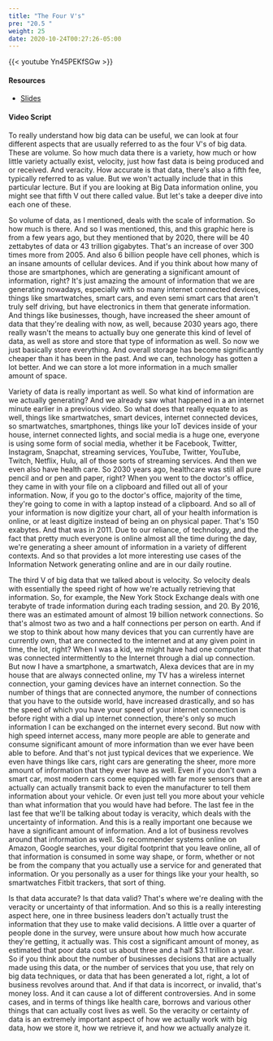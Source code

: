 ```yaml
---
title: "The Four V's"
pre: "20.5 "
weight: 25
date: 2020-10-24T00:27:26-05:00
---
```


{{< youtube Yn45PEKfSGw >}}

#### Resources
* [Slides](slides/20-BigData.pdf)

#### Video Script

To really understand how big data can be useful, we can look at four different aspects that are usually referred to as the four V's of big data. These are volume. So how much data there is a variety, how much or how little variety actually exist, velocity, just how fast data is being produced and or received. And veracity. How accurate is that data, there's also a fifth fee, typically referred to as value. But we won't actually include that in this particular lecture. But if you are looking at Big Data information online, you might see that fifth V out there called value. But let's take a deeper dive into each one of these. 

So volume of data, as I mentioned, deals with the scale of information. So how much is there. And so I was mentioned, this, and this graphic here is from a few years ago, but they mentioned that by 2020, there will be 40 zettabytes of data or 43 trillion gigabytes. That's an increase of over 300 times more from 2005. And also 6 billion people have cell phones, which is an insane amounts of cellular devices. And if you think about how many of those are smartphones, which are generating a significant amount of information, right? It's just amazing the amount of information that we are generating nowadays, especially with so many internet connected devices, things like smartwatches, smart cars, and even semi smart cars that aren't truly self driving, but have electronics in them that generate information. And things like businesses, though, have increased the sheer amount of data that they're dealing with now, as well, because 2030 years ago, there really wasn't the means to actually buy one generate this kind of level of data, as well as store and store that type of information as well. So now we just basically store everything. And overall storage has become significantly cheaper than it has been in the past. And we can, technology has gotten a lot better. And we can store a lot more information in a much smaller amount of space. 

Variety of data is really important as well. So what kind of information are we actually generating? And we already saw what happened in a an internet minute earlier in a previous video. So what does that really equate to as well, things like smartwatches, smart devices, internet connected devices, so smartwatches, smartphones, things like your IoT devices inside of your house, internet connected lights, and social media is a huge one, everyone is using some form of social media, whether it be Facebook, Twitter, Instagram, Snapchat, streaming services, YouTube, Twitter, YouTube, Twitch, Netflix, Hulu, all of those sorts of streaming services. And then we even also have health care. So 2030 years ago, healthcare was still all pure pencil and or pen and paper, right? When you went to the doctor's office, they came in with your file on a clipboard and filled out all of your information. Now, if you go to the doctor's office, majority of the time, they're going to come in with a laptop instead of a clipboard. And so all of your information is now digitize your chart, all of your health information is online, or at least digitize instead of being an on physical paper. That's 150 exabytes. And that was in 2011. Due to our reliance, of technology, and the fact that pretty much everyone is online almost all the time during the day, we're generating a sheer amount of information in a variety of different contexts. And so that provides a lot more interesting use cases of the Information Network generating online and are in our daily routine. 

The third V of big data that we talked about is velocity. So velocity deals with essentially the speed right of how we're actually retrieving that information. So, for example, the New York Stock Exchange deals with one terabyte of trade information during each trading session, and 20. By 2016, there was an estimated amount of almost 19 billion network connections. So that's almost two as two and a half connections per person on earth. And if we stop to think about how many devices that you can currently have are currently own, that are connected to the internet and at any given point in time, the lot, right? When I was a kid, we might have had one computer that was connected intermittently to the Internet through a dial up connection. But now I have a smartphone, a smartwatch, Alexa devices that are in my house that are always connected online, my TV has a wireless internet connection, your gaming devices have an internet connection. So the number of things that are connected anymore, the number of connections that you have to the outside world, have increased drastically, and so has the speed of which you have your speed of your internet connection is before right with a dial up internet connection, there's only so much information I can be exchanged on the internet every second. But now with high speed internet access, many more people are able to generate and consume significant amount of more information than we ever have been able to before. And that's not just typical devices that we experience. We even have things like cars, right cars are generating the sheer, more more amount of information that they ever have as well. Even if you don't own a smart car, most modern cars come equipped with far more sensors that are actually can actually transmit back to even the manufacturer to tell them information about your vehicle. Or even just tell you more about your vehicle than what information that you would have had before. The last fee in the last fee that we'll be talking about today is veracity, which deals with the uncertainty of information. And this is a really important one because we have a significant amount of information. And a lot of business revolves around that information as well. So recommender systems online on Amazon, Google searches, your digital footprint that you leave online, all of that information is consumed in some way shape, or form, whether or not be from the company that you actually use a service for and generated that information. Or you personally as a user for things like your your health, so smartwatches Fitbit trackers, that sort of thing. 

Is that data accurate? Is that data valid? That's where we're dealing with the veracity or uncertainty of that information. And so this is a really interesting aspect here, one in three business leaders don't actually trust the information that they use to make valid decisions. A little over a quarter of people done in the survey, were unsure about how much how accurate they're getting, it actually was. This cost a significant amount of money, as estimated that poor data cost us about three and a half $3.1 trillion a year. So if you think about the number of businesses decisions that are actually made using this data, or the number of services that you use, that rely on big data techniques, or data that has been generated a lot, right, a lot of business revolves around that. And if that data is incorrect, or invalid, that's money loss. And it can cause a lot of different controversies. And in some cases, and in terms of things like health care, borrows and various other things that can actually cost lives as well. So the veracity or certainty of data is an extremely important aspect of how we actually work with big data, how we store it, how we retrieve it, and how we actually analyze it. 

